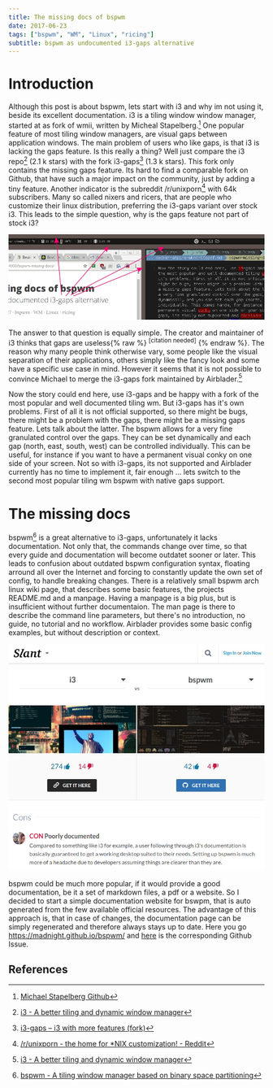 ```yaml
---
title: The missing docs of bspwm
date: 2017-06-23
tags: ["bspwm", "WM", "Linux", "ricing"]
subtitle: bspwm as undocumented i3-gaps alternative
---
```


# Introduction
Although this post is about bspwm, lets start with i3 and why im not using it, beside its excellent documentation. i3 is a tiling window window manager, started at as fork of wmii, written by Micheal Stapelberg.[^1] One popular feature of most tiling window managers, are visual gaps between application windows. The main problem of users who like gaps, is that i3 is lacking the gaps feature. Is this really a thing? Well just compare the i3 repo[^2] (2.1 k stars) with the fork i3-gaps[^3] (1.3 k stars). This fork only contains the missing gaps feature. Its hard to find a comparable fork on Github, that have such a major impact on the community, just by adding a tiny feature. Another indicator is the subreddit /r/unixporn[^4] with 64k subscribers. Many so called nixers and ricers, that are people who customize their linux distribution, preferring the i3-gaps variant over stock i3. This leads to the simple question, why is the gaps feature not part of stock i3?

![](/images/gaps.jpg)

The answer to that question is equally simple. The creator and maintainer of i3 thinks that gaps are useless{% raw %} <sup>[citation needed]</sup> {% endraw %}. The reason why many people think otherwise vary, some people like the visual separation of their applications, others simply like the fancy look and some have a specific use case in mind. However it seems that it is not possible to convince Michael to merge the i3-gaps fork maintained by Airblader.[^2]

Now the story could end here, use i3-gaps and be happy with a fork of the most popular and well documented tiling wm. But i3-gaps has it's own problems. First of all it is not official supported, so there might be bugs, there might be a problem with the gaps, there might be a missing gaps feature. Lets talk about the latter. The bspwm allows for a very fine granulated control over the gaps. They can be set dynamically and each gap (north, east, south, west) can be controlled individually. This can be useful, for instance if you want to have a permanent visual conky on one side of your screen. Not so with i3-gaps, its not supported and Airblader currently has no time to implement it, fair enough ... lets switch to the second most popular tiling wm bspwm with native gaps support.

# The missing docs
bspwm[^5] is a great alternative to i3-gaps, unfortunately it lacks documentation. Not only that, the commands change over time, so that every guide and documentation will become outdatet sooner or later. This leads to confusion about outdated bspwm configuration syntax, floating arround all over the Internet and forcing to constantly update the own set of config, to handle breaking changes. There is a relatively small bspwm arch linux wiki page, that describes some basic features, the projects README.md and a manpage. Having a manpage is a big plus, but is insufficient without further documentaion. The man page is there to describe the command line parameters, but there's no introduction, no guide, no tutorial and no workflow. Airblader provides some basic config examples, but without description or context.


![](/images/slant-bspwm-i3.jpg)
![](/images/slant-bspwm-bad-docs.jpg)

bspwm could be much more popular, if it would provide a good documentation, be it a set of markdown files, a pdf or a website. So I decided to start a simple documentation website for bswpm, that is auto generated from the few available official resources. The advantage of this approach is, that in case of changes, the documentation page can be simply regenerated and therefore always stays up to date. Here you go https://madnight.github.io/bspwm/ and [here](https://github.com/baskerville/bspwm/issues/645) is the corresponding Github Issue.

## References
[^1]: [Michael Stapelberg Github](https://github.com/stapelberg)
[^2]: [i3 - A better tiling and dynamic window manager](https://github.com/stapelberg/i3)
[^3]: [i3-gaps – i3 with more features (fork)](https://github.com/Airblader/i3)
[^4]: [/r/unixporn - the home for *NIX customization! - Reddit](https://www.reddit.com/r/unixporn/)
[^5]: [bspwm - A tiling window manager based on binary space partitioning](https://github.com/baskerville/bspwm)


